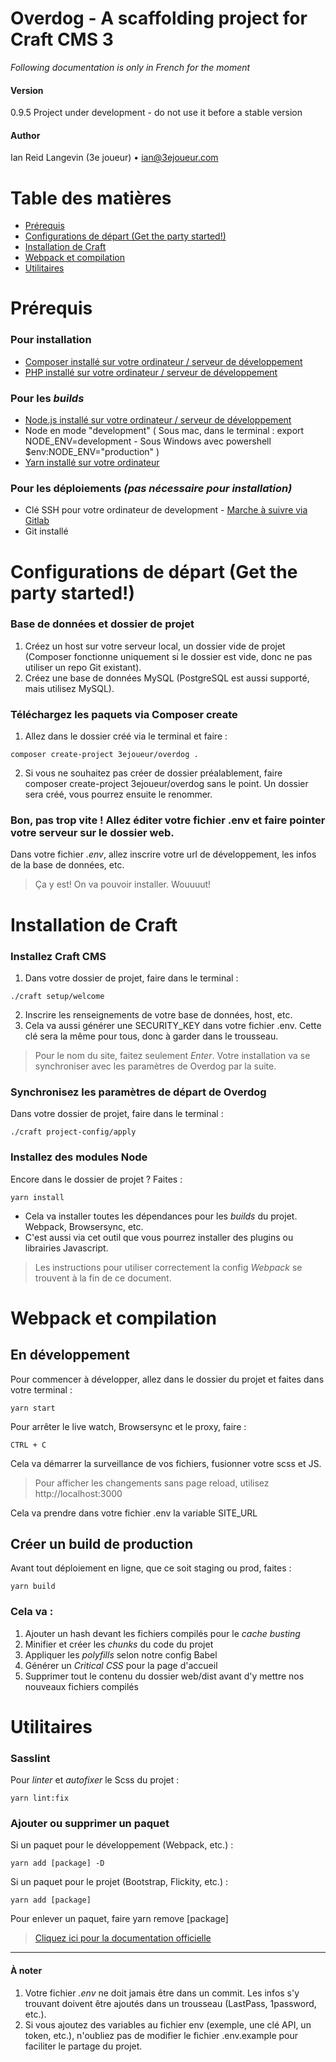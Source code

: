 
# Overdog - A scaffolding project for Craft CMS 3

_Following documentation is only in French for the moment_

#### Version
0.9.5
Project under development - do not use it before a stable version

#### Author
Ian Reid Langevin (3e joueur) • ian@3ejoueur.com

# Table des matières
<!-- TOC -->

- [Prérequis](#prérequis)
- [Configurations de départ (Get the party started!)](#configurations-de-départ-get-the-party-started)
- [Installation de Craft](#installation-de-craft)
- [Webpack et compilation](#webpack-et-compilation)
- [Utilitaires](#utilitaires)

<!-- /TOC -->



# Prérequis

### Pour installation

- [Composer installé sur votre ordinateur / serveur de développement](https://getcomposer.org)
- [PHP installé sur votre ordinateur / serveur de développement]( https://www.php.net/manual/fr/install.php)


### Pour les _builds_

- [Node.js installé sur votre ordinateur / serveur de développement](https://nodejs.org/en/)
- Node en mode "development" ( Sous mac, dans le terminal : export NODE_ENV=development - Sous Windows avec powershell
$env:NODE_ENV="production" )
- [Yarn installé sur votre ordinateur](https://yarnpkg.com/lang/en/docs/install)


### Pour les déploiements _(pas nécessaire pour installation)_

- Clé SSH pour votre ordinateur de development - [Marche à suivre via Gitlab](https://docs.gitlab.com/ee/ssh/)
- Git installé



# Configurations de départ (Get the party started!)

### Base de données et dossier de projet
1. Créez un host sur votre serveur local, un dossier vide de projet (Composer fonctionne uniquement si le dossier est vide, donc ne pas utiliser un repo Git existant).
2. Créez une base de données MySQL (PostgreSQL est aussi supporté, mais utilisez MySQL).

### Téléchargez les paquets via Composer create
1. Allez dans le dossier créé via le terminal et faire :
```
composer create-project 3ejoueur/overdog .
```

2. Si vous ne souhaitez pas créer de dossier préalablement, faire composer create-project 3ejoueur/overdog sans le point. Un dossier sera créé, vous pourrez ensuite le renommer.

### Bon, pas trop vite ! Allez éditer votre fichier .env et faire pointer votre serveur sur le dossier web.

Dans votre fichier _.env_, allez inscrire votre url de développement, les infos de la base de données, etc.

> Ça y est! On va pouvoir installer. Wouuuut!



# Installation de Craft

### Installez Craft CMS

1. Dans votre dossier de projet, faire dans le terminal :
```
./craft setup/welcome
```
2. Inscrire les renseignements de votre base de données, host, etc.
3. Cela va aussi générer une SECURITY_KEY dans votre fichier .env. Cette clé sera la même pour tous, donc à garder dans le trousseau.

> Pour le nom du site, faitez seulement _Enter_. Votre installation va se synchroniser avec les paramètres de Overdog par la suite.

### Synchronisez les paramètres de départ de Overdog

Dans votre dossier de projet, faire dans le terminal :

```
./craft project-config/apply
```

### Installez des modules Node

Encore dans le dossier de projet ? Faites :
```
yarn install
```

- Cela va installer toutes les dépendances pour les _builds_ du projet. Webpack, Browsersync, etc.
- C'est aussi via cet outil que vous pourrez installer des plugins ou librairies Javascript.

> Les instructions pour utiliser correctement la config _Webpack_ se trouvent à la fin de ce document.



# Webpack et compilation

## En développement

Pour commencer à développer, allez dans le dossier du projet et faites dans votre terminal :

```
yarn start
```

Pour arrêter le live watch, Browsersync et le proxy, faire :

```
CTRL + C
```


Cela va démarrer la surveillance de vos fichiers, fusionner votre scss et JS.

> Pour afficher les changements sans page reload, utilisez http://localhost:3000

Cela va prendre dans votre fichier .env la variable SITE_URL


## Créer un build de production

Avant tout déploiement en ligne, que ce soit staging ou prod, faites :

```
yarn build
```

### Cela va :
1. Ajouter un hash devant les fichiers compilés pour le _cache busting_
1. Minifier et créer les _chunks_ du code du projet
2. Appliquer les _polyfills_ selon notre config Babel
3. Générer un _Critical CSS_ pour la page d'accueil
4. Supprimer tout le contenu du dossier web/dist avant d'y mettre nos nouveaux fichiers compilés



# Utilitaires

### Sasslint

Pour _linter_ et _autofixer_ le Scss du projet :

```
yarn lint:fix
```


### Ajouter ou supprimer un paquet

Si un paquet pour le développement (Webpack, etc.) :

```
yarn add [package] -D
```
Si un paquet pour le projet (Bootstrap, Flickity, etc.) :

```
yarn add [package]
```

Pour enlever un paquet, faire yarn remove [package]

>[Cliquez ici pour la documentation officielle](https://yarnpkg.com/en/packages)

---

#### À noter

1. Votre fichier _.env_ ne doit jamais être dans un commit. Les infos s'y trouvant doivent être ajoutés dans un trousseau (LastPass, 1password, etc.).
2. Si vous ajoutez des variables au fichier env (exemple, une clé API, un token, etc.), n'oubliez pas de modifier le fichier .env.example pour faciliter le partage du projet.
